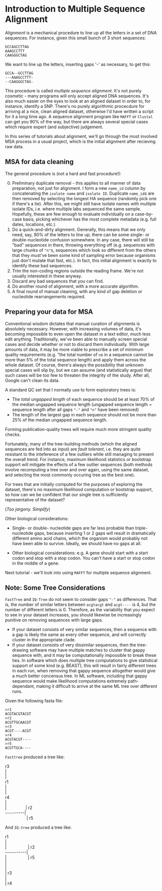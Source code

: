 # Introduction to Multiple Sequence Alignment

*Alignment* is a mechanical procedure to line up all the letters in a set of DNA sequences. For instance, given this small bunch of 3 short sequences:

```
GCCAGCCTTAG
AAAGCCTTT
CAAGGGCTAG
```

We want to line up the letters, inserting gaps '-' as necessary, to get this:
```
GCCA--GCCTTAG
---AAAGCCTTT-
--CAAGGGCTAG-
```

This procedure is called *multiple sequence alignment*.  It's not purely cosmetic - many programs will only accept aligned DNA sequences.  It's also much easier on the eyes to look at an aligned dataset in order to, for instance, identify a SNP.  There's no purely algorithmic procecdure for arriving at a nice, clean aligned dataset, otherwise I'd have written a script for it a long time ago.  A sequence alignment program like `MAFFT` or `Clustal` can get you 90% of the way, but there are always several special cases which require expert (and subjective) judgement.

In this series of tutorials about alignment, we'll go through the most involved MSA process in a usual project, which is the initial alignment after recieving raw data.

## MSA for data cleaning
The general procedure is (not a hard and fast procedure!):

0. Preliminary duplicate removal - this applies to all manner of data preparation, not just for alignment. I form a new `name_id` column by concatenating the `isolate name` and `isolate ID`. Duplicate `name_id`s are then removed by selecting the longest HA sequence (randomly pick one if there's a tie). After this, we might still have isolate names with multiple isolate IDs, i.e. where multiple labs sequenced the same sample. Hopefully, these are few enough to evaluate individually on a case-by-case basis, picking whichever has the most complete metadata (e.g. full dates, locations, etc.). 
1. Do a quick-and-dirty alignment. Generally, this means that we only need, say, 90% of the letters to line up; there can be some single- or double-nucleotide confusion somewhere. In any case, there will still be "bad" sequences in there, throwing everything off (e.g. sequences with large chunks of `"n"`s, sequences which look so different from the others that they must've been some kind of sampling error because organisms just don't mutate that fast, etc.). In fact, this initial alignment is exactly to identify these bad sequences. 
2. Trim the non-coding regions outside the reading frame.  We're not usually interested in these anyway.
3. Discard any bad sequences that you can find. 
4. Do another round of alignment, with a more accurate algorithm. 
5. A final round of manual cleaning, with any kind of gap deletion or nucleotide rearrangements required. 

## Preparing your data for MSA

Conventional wisdom dictates that manual curation of alignments is absolutely necessary. However, with increasing volumes of data, it's becoming impossible to even open the dataset in a text editor, much less edit anything. Traditionally, we've been able to manually screen special cases and decide whether or not to discard them individually.  With large amounts of data, it may be more viable to prescribe a set of minimum quality requirements (e.g. "the total number of `n`s in a sequence cannot be more than 5% of the total sequence length) and apply them across the whole dataset. Of course, there's always the possibility that unknown special cases will slip by, but we can assume (and statistically argue) that such cases will be too few to threaten the integrity of the study.  After all, Google can't clean its data. 

A standard QC set that I normally use to form exploratory trees is:
* The *total ungapped length* of each sequence should be at least 70% of the median ungapped sequence length (ungapped sequence length = sequence length after all gaps `"-"` and `"n"` have been removed)
* The length of the largest gap in each sequence should not be more than 25% of the median ungapped sequence length. 

Forming publication-quality trees will require much more stringent quality checks. 

Fortunately, many of the tree-building methods (which the aligned sequences are fed into as input) are *fault tolerant*, i.e. they are quite resistant to the inteference of a few outliers while still managing to present the overall trend.  For instance, maximum likelihood statistics or bootstrap support will mitigate the effects of a few outlier sequences (both methods involve recomputing a tree over and over again, using the same dataset, and selecting the most commonly occuring tree as the best one). 

For trees that are initially computed for the purposes of exploring the dataset, there's no maximum likelihood computation or bootstrap support, so how can we be confident that our single tree is sufficiently representative of the dataset?

(*Too jargony. Simplify*)

Other biological considerations:

* Single- or double- nucleotide gaps are far less probable than triple-nucleotide gaps, because inserting 1 or 2 gaps will result in dramatically different amino acid chains, which the organism would probably not have been able to survive. Ideally, we should have no gaps at all. 

* Other biological considerations: e.g. A gene should start with a start codon and stop with a stop codon. You can't have a start or stop codon in the middle of a gene. 

Next tutorial - we'll look into using `MAFFT` for multiple sequence alignment.

## Note: Some Tree Considerations
`FastTree` and `IQ-Tree` do not seem to consider gaps `"-"` as differences. That is, the number of similar letters between `acgtacgt` and `acgt----` is 4, but the number of different letters is 0. Therefore, as the variability that you expect to see in your dataset increases, you should likewise be increasingly punitive on removing sequences with large gaps. 
* If your dataset consists of very similar sequences, then a sequence with a gap is likely the same as every other sequence, and will correctly cluster in the appropriate clade.
* If your dataset consists of very dissimilar sequences, then the tree-drawing software may have multiple matches to cluster that gappy sequence with, and it may be computationally impossible to break these ties.  In software which does multiple tree computations to give statistical support of some kind (e.g. BEAST), this will result in fairly different trees in each run, when removing that gappy sequence altogether would give a much better concensus tree. In ML software, including that gappy sequence would make likelihood computations extremely path-dependant, making it difficult to arrive at the same ML tree over different runs.

Given the following fasta file:
```
>r1
ACGTACGTACGT
>r2
ACGTTGCAACGT
>r3
ACGT----ACGT
>r4
ACGTACGT----
>r5
ACGTTGCA----
```
`Fasttree` produced a tree like:

r3<br>
|<br>
|<br>
r1<br>
|<br>
|<br>
r4<br>
|<br>
|&nbsp;&nbsp;&nbsp;&nbsp;&nbsp;&nbsp;&nbsp;&nbsp;&nbsp;&nbsp;&nbsp;&nbsp;&nbsp;&nbsp;&nbsp;&nbsp;| r2<br>
----------|<br>
&nbsp; &nbsp;&nbsp;&nbsp;&nbsp;&nbsp;&nbsp;&nbsp;&nbsp;&nbsp;&nbsp;&nbsp;&nbsp;&nbsp;&nbsp;&nbsp;&nbsp;| r5<br>
                 
And `IQ-tree` produced a tree like:

r1<br>
|<br>
|&nbsp; &nbsp;&nbsp;&nbsp;&nbsp;&nbsp;&nbsp;&nbsp;&nbsp;&nbsp;&nbsp;&nbsp;&nbsp;&nbsp;&nbsp;&nbsp;&nbsp;| r2<br>
-----------|<br>
|&nbsp; &nbsp;&nbsp;&nbsp;&nbsp;&nbsp;&nbsp;&nbsp;&nbsp;&nbsp;&nbsp;&nbsp;&nbsp;&nbsp;&nbsp;&nbsp;&nbsp;| r5<br>
|<br>
|<br>
| r3<br>
|<br>
| r4
